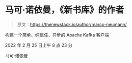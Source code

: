 # 马可·诺依曼，《新书库》的作者

> 原文：<https://thenewstack.io/author/marco-neumann/>

构建一个简单、纯信任、异步的 Apache Kafka 客户端

2022 年 2 月 25 日上午 8 点 23 分

马可·诺依曼